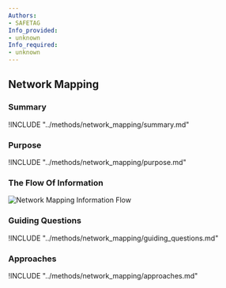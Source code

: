 ```yaml
---
Authors:
- SAFETAG
Info_provided:
- unknown
Info_required:
- unknown
---
```


## Network Mapping

### Summary

!INCLUDE "../methods/network_mapping/summary.md"

### Purpose

!INCLUDE "../methods/network_mapping/purpose.md"

### The Flow Of Information

![Network Mapping Information Flow](images/info_flows/network_mapping.svg)

### Guiding Questions

!INCLUDE "../methods/network_mapping/guiding_questions.md"

### Approaches

!INCLUDE "../methods/network_mapping/approaches.md"